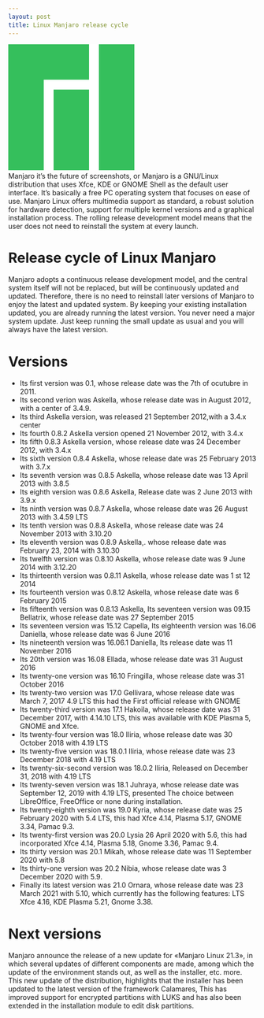 ```yaml
---
layout: post
title: Linux Manjaro release cycle
---
```

<div class="row">
    <div class="col-sm-2">
        <img src="/images/linux-manjaro.png" alt="Linux Manjaro logo"/>
    </div>
    <div class="col-sm-10">
       Manjaro it’s the future of screenshots, or Manjaro is a GNU/Linux distribution that uses Xfce, KDE or GNOME Shell as the default user interface. It’s basically a free PC operating system that focuses on ease of use. Manjaro Linux offers multimedia support as standard, a robust solution for hardware detection, support for multiple kernel versions and a graphical installation process. The rolling release development model means that the user does not need to reinstall the system at every launch.
    </div>
</div>

<meta property="og:title" content="Manjaro Linux Release Cycle" />
<meta property="og:description" content="Manjaro Linux follows a rolling release development model, providing continuous updates without the need for reinstallation. Users receive the latest features and security patches through regular system updates." />
<meta property="og:type" content="article" />
<meta property="og:url" content="https://blog.released.info/2021/09/01/Linux-manjaro.html" />
<meta property="og:image" content="https://blog.released.info/images/linux-manjaro.png" />
<meta property="article:author" content="Released.info Blog Team" />
<meta property="article:published_time" content="2021-09-01" />


# Release cycle of Linux Manjaro

Manjaro adopts a continuous release development model, and the central system itself will not be replaced, but will be
continuously updated and updated. Therefore, there is no need to reinstall later versions of Manjaro to enjoy the latest
and updated system. By keeping your existing installation updated, you are already running the latest version. You never
need a major system update. Just keep running the small update as usual and you will always have the latest version.

# Versions

* Its first version was 0.1, whose release date was the 7th of ocutubre in 2011.
* Its second verion was Askella, whose release date was in August 2012, with a center of 3.4.9.
* Its third Askella version, was released 21 September 2012,with a 3.4.x center
* Its fourth 0.8.2 Askella version opened 21 November 2012, with 3.4.x
* Its fifth 0.8.3 Askella version, whose release date was 24 December 2012, with 3.4.x
* Its sixth version 0.8.4 Askella, whose release date was 25 February 2013 with 3.7.x
* Its seventh version was 0.8.5 Askella, whose release date was 13 April 2013 with 3.8.5
* Its eighth version was 0.8.6 Askella, Release date was 2 June 2013 with 3.9.x
* Its ninth version was 0.8.7 Askella, whose release date was 26 August 2013 with 3.4.59 LTS
* Its tenth version was 0.8.8 Askella, whose release date was 24 November 2013 with 3.10.20
* Its eleventh version was 0.8.9 Askella,. whose release date was February 23, 2014 with 3.10.30
* Its twelfth version was 0.8.10 Askella, whose release date was 9 June 2014 with 3.12.20
* Its thirteenth version was 0.8.11 Askella, whose release date was 1 st 12 2014
* Its fourteenth version was 0.8.12 Askella, whose release date was 6 February 2015
* Its fifteenth version was 0.8.13 Askella, Its seventeen version was 09.15 Bellatrix, whose release date was 27
  September 2015
* Its seventeen version was 15.12 Capella, Its eighteenth version was 16.06 Daniella, whose release date was 6 June 2016
* Its nineteenth version was 16.06.1 Daniella, Its release date was 11 November 2016
* Its 20th version was 16.08 Ellada, whose release date was 31 August 2016
* Its twenty-one version was 16.10 Fringilla, whose release date was 31 October 2016
* Its twenty-two version was 17.0 Gellivara, whose release date was March 7, 2017 4.9 LTS this had the First official
  release with GNOME
* Its twenty-third version was 17.1 Hakoila, whose release date was 31 December 2017, with 4.14.10 LTS, this was
  available with KDE Plasma 5, GNOME and Xfce.
* Its twenty-four version was 18.0 Iliria, whose release date was 30 October 2018 with 4.19 LTS
* Its twenty-five version was 18.0.1 Iliria, whose release date was 23 December 2018 with 4.19 LTS
* Its twenty-six-second version was 18.0.2 Iliria, Released on December 31, 2018 with 4.19 LTS
* Its twenty-seven version was 18.1 Juhraya, whose release date was September 12, 2019 with 4.19 LTS, presented The
  choice between LibreOffice, FreeOffice or none during installation.
* Its twenty-eighth version was 19.0 Kyria, whose release date was 25 February 2020 with 5.4 LTS, this had Xfce 4.14,
  Plasma 5.17, GNOME 3.34, Pamac 9.3.
* Its twenty-first version was 20.0 Lysia 26 April 2020 with 5.6, this had incorporated Xfce 4.14, Plasma 5.18, Gnome
  3.36, Pamac 9.4.
* Its thirty version was 20.1 Mikah, whose release date was 11 September 2020 with 5.8
* Its thirty-one version was 20.2 Nibia, whose release date was 3 December 2020 with 5.9.
* Finally its latest version was 21.0 Ornara, whose release date was 23 March 2021 with 5.10, which currently has the
  following features: LTS Xfce 4.16, KDE Plasma 5.21, Gnome 3.38.

# Next versions

Manjaro announce the release of a new update for «Manjaro Linux 21.3», in which several updates of different components
are made, among which the update of the environment stands out, as well as the installer, etc. more. This new update of
the distribution, highlights that the installer has been updated to the latest version of the framework Calamares, This
has improved support for encrypted partitions with LUKS and has also been extended in the installation module to edit
disk partitions.
